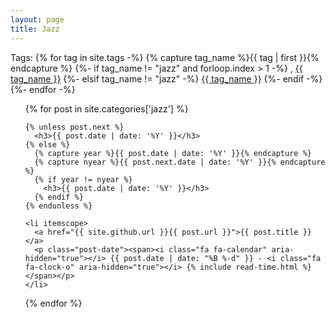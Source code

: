 ```yaml
---
layout: page
title: Jazz
---
```

<p> Tags:
	{% for tag in site.tags -%}
		{% capture tag_name %}{{ tag | first }}{% endcapture %}
		{%- if tag_name != "jazz" and forloop.index > 1 -%}
			, <a href="{{ site.github.url }}/tag/{{ tag_name }}">{{ tag_name }}</a>
		{%- elsif tag_name != "jazz" -%}
			<a href="{{ site.github.url }}/tag/{{ tag_name }}">{{ tag_name }}</a>
		{%- endif -%}
	{%- endfor -%}
</p>
<ul class="posts">
  {% for post in site.categories['jazz'] %}

    {% unless post.next %}
      <h3>{{ post.date | date: '%Y' }}</h3>
    {% else %}
      {% capture year %}{{ post.date | date: '%Y' }}{% endcapture %}
      {% capture nyear %}{{ post.next.date | date: '%Y' }}{% endcapture %}
      {% if year != nyear %}
        <h3>{{ post.date | date: '%Y' }}</h3>
      {% endif %}
    {% endunless %}

    <li itemscope>
      <a href="{{ site.github.url }}{{ post.url }}">{{ post.title }}</a>
      <p class="post-date"><span><i class="fa fa-calendar" aria-hidden="true"></i> {{ post.date | date: "%B %-d" }} - <i class="fa fa-clock-o" aria-hidden="true"></i> {% include read-time.html %}</span></p>
    </li>

  {% endfor %}
</ul>